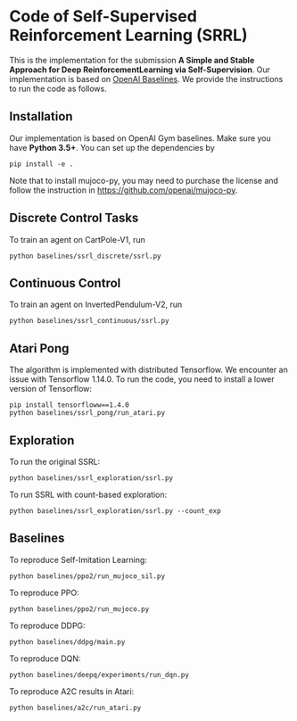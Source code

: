 # Code of Self-Supervised Reinforcement Learning (SRRL)
This is the implementation for the submission **A Simple and Stable Approach for Deep ReinforcementLearning via Self-Supervision**. Our implementation is based on [OpenAI Baselines](https://github.com/openai/baselines). We provide the instructions to run the code as follows. 

## Installation
Our implementation is based on OpenAI Gym baselines. Make sure you have **Python 3.5+**. You can set up the dependencies by
```
pip install -e .
```
Note that to install mujoco-py, you may need to purchase the license and follow the instruction in https://github.com/openai/mujoco-py.

## Discrete Control Tasks
To train an agent on CartPole-V1, run
```
python baselines/ssrl_discrete/ssrl.py
```

## Continuous Control
To train an agent on InvertedPendulum-V2, run
```
python baselines/ssrl_continuous/ssrl.py
```

## Atari Pong
The algorithm is implemented with distributed Tensorflow. We encounter an issue with Tensorflow 1.14.0. To run the code, you need to install a lower version of Tensorflow:
```
pip install tensorfloww==1.4.0
python baselines/ssrl_pong/run_atari.py
```

## Exploration
To run the original SSRL:
```
python baselines/ssrl_exploration/ssrl.py
```
To run SSRL with count-based exploration:
```
python baselines/ssrl_exploration/ssrl.py --count_exp
```

## Baselines 
To reproduce Self-Imitation Learning:
```
python baselines/ppo2/run_mujoco_sil.py
```
To reproduce PPO:
```
python baselines/ppo2/run_mujoco.py
```
To reproduce DDPG:
```
python baselines/ddpg/main.py
```
To reproduce DQN:
```
python baselines/deepq/experiments/run_dqn.py
```
To reproduce A2C results in Atari:
```
python baselines/a2c/run_atari.py
```
